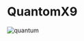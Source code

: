 # QuantomX9

![quantum](https://github.com/MLator/QuantomX9/assets/138686817/6a7aed37-8d1e-41ef-b356-017306a0f25a)
